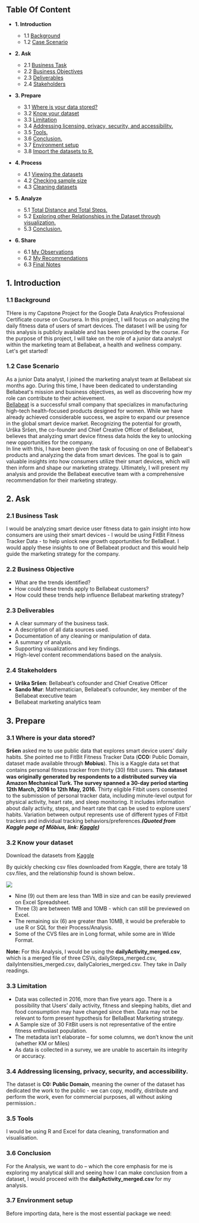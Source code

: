 

## Table Of Content

- **1. Introduction** <br>
  - 1.1 [Background](#background)<br>
  - 1.2 [Case Scenario](#scenario)<br>
  
- **2. Ask**
  - 2.1 [Business Task](#businesstask)<br>
  - 2.2 [Business Objectives](#businessobj)<br>
  - 2.3 [Deliverables](#deliverables)<br>
  - 2.4 [Stakeholders](#stakeholders)<br>
  
- **3. Prepare**
  - 3.1 [Where is your data stored?](#where)<br>
  - 3.2 [Know your dataset](#know)<br>
  - 3.3 [Limitation](#limitation)<br>
  - 3.4 [Addressing licensing, privacy, security, and accessibility.](#integrity)<br>
  - 3.5 [Tools.](#tools)<br>
  - 3.6 [Conclusion.](#conclusion)<br>
  - 3.7 [Environment setup](#setup)<br>
  - 3.8 [Import the datasets to R.](#import)<br>
  
- **4. Process**
  - 4.1 [Viewing the datasets](#view)<br>
  - 4.2 [Checking sample size](#check)<br>
  - 4.3 [Cleaning datasets](#cleaning)<br>
  
- **5. Analyze**
  - 5.1 [Total Distance and Total Steps.](#analzetotal)<br>
  - 5.2 [Exploring other Relationships in the Dataset through visualization.](#explore)<br>
  - 5.3 [Conclusion.](#conclude)<br>
 

- **6. Share**
  - 6.1 [My Observations](#observe)<br>
  - 6.2 [My Recommendations](#reco)<br>
  - 6.3 [Final Notes](#final)<br>
  
## 1. Introduction
### 1.1 Background <a id="background"></a>
THere is my Capstone Project for the Google Data Analytics Professional Certificate course on Coursera. In this project, I will focus on analyzing the daily fitness data of users of smart devices. The dataset I will be using for this analysis is publicly available and has been provided by the course. For the purpose of this project, I will take on the role of a junior data analyst within the marketing team at Bellabeat, a health and wellness company. Let's get started!

### 1.2 Case Scenario<a id="scenario"></a>
As a junior Data analyst, I joined the marketing analyst team at Bellabeat six months ago. During this time, I have been dedicated to understanding Bellabeat's mission and business objectives, as well as discovering how my role can contribute to their achievement. \
[Bellabeat](https://bellabeat.com/)  is a successful small company that specializes in manufacturing high-tech health-focused products designed for women. While we have already achieved considerable success, we aspire to expand our presence in the global smart device market. Recognizing the potential for growth, Urška Sršen, the co-founder and Chief Creative Officer of Bellabeat, believes that analyzing smart device fitness data holds the key to unlocking new opportunities for the company. \
In line with this, I have been given the task of focusing on one of Bellabeat's products and analyzing the data from smart devices. The goal is to gain valuable insights into how consumers utilize their smart devices, which will then inform and shape our marketing strategy. Ultimately, I will present my analysis and provide the Bellabeat executive team with a comprehensive recommendation for their marketing strategy.


## 2. Ask
### 2.1 Business Task<a id="businesstask"></a>
I would be analyzing smart device user fitness data to gain insight into how consumers are using their smart devices - I would be using FitBit Fitness Tracker Data - to help unlock new growth opportunities for BellaBeat.
I would apply these insights to one of Bellabeat product and this would help guide the marketing strategy for the company.

### 2.2 Business Objective<a id="businessobj"></a>
- What are the trends identified?
- How could these trends apply to Bellabeat customers?
- How could these trends help influence Bellabeat marketing strategy?

### 2.3 Deliverables<a id="deliverables"></a>
- A clear summary of the business task.
- A description of all data sources used.
- Documentation of any cleaning or manipulation of data.
- A summary of analysis.
- Supporting visualizations and key findings.
- High-level content recommendations based on the analysis.

### 2.4 Stakeholders<a id="stakeholders"></a>

- **Urška Sršen**: Bellabeat’s cofounder and Chief Creative Officer
- **Sando Mur**: Mathematician, Bellabeat’s cofounder, key member of the Bellabeat executive team
- Bellabeat marketing analytics team


## 3. Prepare
### 3.1 Where is your data stored?<a id="where"></a>

**Sršen** asked me to use public data that explores smart device users’ daily habits. She pointed me to FitBit Fitness Tracker Data (**CC0:** Public Domain, dataset made available through **Mobius**). This is a Kaggle data set that contains personal ﬁtness tracker from thirty (30) ﬁtbit users. **This dataset was originally generated by respondents to a distributed survey via Amazon Mechanical Turk. The survey spanned a 30-day period starting 12th March, 2016 to 12th May, 2016.**
Thirty eligible Fitbit users consented to the submission of personal tracker data, including minute-level output for physical activity, heart rate, and sleep monitoring. It includes information about daily activity, steps, and heart rate that can be used to explore users’ habits.
Variation between output represents use of different types of Fitbit trackers and individual tracking behaviors/preferences.***(Quoted from Kaggle page of Möbius, link: [Kaggle](https://www.kaggle.com/arashnic/fitbit))***

### 3.2 Know your dataset<a id="know"></a>

Download the datasets from [Kaggle](https://www.kaggle.com/arashnic/fitbit)

By quickly checking csv files downloaded from Kaggle, there are totaly 18 csv.files, and the relationship found is shown below..

![](https://i.imgur.com/JcyEin7.gif)

- Nine (9) out them are less than 1MB in size and can be easily previewed on Excel Spreadsheet.
- Three (3) are between 1MB and 10MB - which can still be previewed on Excel. 
- The remaining six (6) are greater than 10MB, it would be preferable to use R or SQL for their Process/Analysis.
- Some of the CVS files are in Long format, while some are in Wide Format.

**Note:** For this Analysis, I would be using the **dailyActivity_merged.csv**, which is a merged file of three CSVs, dailySteps_merged.csv, dailyIntensities_merged.csv, dailyCalories_merged.csv. They take in Daily readings.

### 3.3 Limitation<a id="limitation"></a>

- Data was collected in 2016, more than five years ago. There is a possibility that Users’ daily activity, fitness and sleeping habits, diet and food consumption may have changed since then. Data may not be relevant to form present hypothesis for BellaBeat Marketing strategy.
- A Sample size of 30 FitBit users is not representative of the entire fitness enthusiast population.
- The metadata isn’t elaborate – for some columns, we don’t know the unit (whether KM or Miles)
- As data is collected in a survey, we are unable to ascertain its integrity or accuracy.

### 3.4 Addressing licensing, privacy, security, and accessibility.<a id="integrity"></a>

The dataset is **C0: Public Domain**, meaning the owner of the dataset has dedicated the work to the public - we can copy, modify, distribute and perform the work, even for commercial purposes, all without asking permission.:

### 3.5 Tools<a id="tools"></a>

I would be using R and Excel for data cleaning, transformation and visualisation.

### 3.6 Conclusion<a id="conclusion"></a>

For the Analysis, we want to do – which the core emphasis for me is exploring my analytical skill and seeing how I can make conclusion from a dataset, I would proceed with the **dailyActivity_merged.csv** for my analysis.

### 3.7 Environment setup<a id="setup"></a>

Before importing data, here is the most essential package we need:
